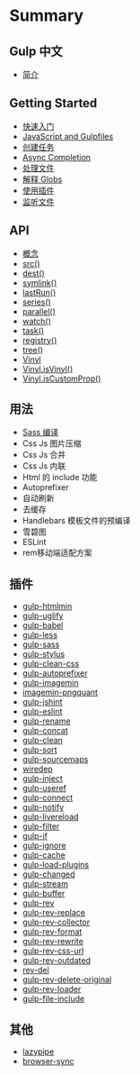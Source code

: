 # Summary

## Gulp 中文

* [简介](README.md)

## Getting Started

* [快速入门](/getting-started/1-quick-start.md)
* [JavaScript and Gulpfiles](/getting-started/2-javascript-and-gulpfiles.md)
* [创建任务](/getting-started/3-creating-tasks.md)
* [Async Completion](/getting-started/4-async-completion.md)
* [处理文件](/getting-started/5-working-with-files.md)
* [解释 Globs](/getting-started/6-explaining-globs.md)
* [使用插件](/getting-started/7-using-plugins.md)
* [监听文件](/getting-started/8-watching-files.md)

## API

* [概念](/api/concepts.md)
* [src\(\)](/api/src.md)
* [dest\(\)](/api/dest.md)
* [symlink\(\)](/api/symlink.md)
* [lastRun\(\)](/api/last-run.md)
* [series\(\)](/api/series.md)
* [parallel\(\)](/api/parallel.md)
* [watch\(\)](/api/watch.md)
* [task\(\)](/api/task.md)
* [registry\(\)](/api/registry.md)
* [tree\(\)](/api/tree.md)
* [Vinyl](/api/vinyl.md)
* [Vinyl.isVinyl\(\)](/api/vinyl-isvinyl.md)
* [Vinyl.isCustomProp\(\)](/api/vinyl-iscustomprop.md)

## 用法

* [Sass 编译](yong-fa/sass-bian-yi.md)
* Css Js 图片压缩
* Css Js 合并
* Css Js 内联
* Html 的 include 功能
* Autoprefixer
* 自动刷新
* 去缓存
* Handlebars 模板文件的预编译
* 雪碧图
* ESLint
* rem移动端适配方案

## 插件

* [gulp-htmlmin](cha-jian/gulp-htmlmin.md)
* [gulp-uglify](cha-jian/gulp-uglify.md)
* [gulp-babel](cha-jian/gulp-babel.md)
* [gulp-less](cha-jian/gulp-less.md)
* [gulp-sass](cha-jian/gulp-sass.md)
* [gulp-stylus](cha-jian/gulp-stylus.md)
* [gulp-clean-css](cha-jian/gulp-clean-css.md)
* [gulp-autoprefixer](cha-jian/gulp-autoprefixer.md)
* [gulp-imagemin](cha-jian/gulp-imagemin.md)
* [imagemin-pngquant](cha-jian/imagemin-pngquant.md)
* [gulp-jshint](cha-jian/gulp-jshint.md)
* [gulp-eslint](cha-jian/gulp-eslint.md)
* [gulp-rename](cha-jian/gulp-rename.md)
* [gulp-concat](cha-jian/gulp-concat.md)
* [gulp-clean](cha-jian/gulp-clean.md)
* [gulp-sort](cha-jian/gulp-sort.md)
* [gulp-sourcemaps](cha-jian/gulp-sourcemaps.md)
* [wiredep](cha-jian/wiredep.md)
* [gulp-inject](cha-jian/gulp-inject.md)
* [gulp-useref](cha-jian/gulp-useref.md)
* [gulp-connect](cha-jian/gulp-connect.md)
* [gulp-notify](cha-jian/gulp-notify.md)
* [gulp-livereload](cha-jian/gulp-livereload.md)
* [gulp-filter](cha-jian/gulp-filter.md)
* [gulp-if](cha-jian/gulp-if.md)
* [gulp-ignore](cha-jian/gulp-ignore.md)
* [gulp-cache](cha-jian/gulp-cache.md)
* [gulp-load-plugins](cha-jian/gulp-load-plugins.md)
* [gulp-changed ](cha-jian/gulp-unchanged.md)
* [gulp-stream](cha-jian/gulp-stream.md)
* [gulp-buffer](cha-jian/gulp-buffer.md)
* [gulp-rev](cha-jian/gulp-rev.md)
* [gulp-rev-replace](cha-jian/gulp-rev-replace.md)
* [gulp-rev-collector](cha-jian/gulp-rev-collector.md)
* [gulp-rev-format](cha-jian/gulp-rev-format.md)
* [gulp-rev-rewrite](cha-jian/gulp-rev-rewrite.md)
* [gulp-rev-css-url](cha-jian/gulp-rev-css-url.md)
* [gulp-rev-outdated](cha-jian/gulp-rev-outdated.md)
* [rev-del](cha-jian/rev-del.md)
* [gulp-rev-delete-original](cha-jian/gulp-rev-delete-original.md)
* [gulp-rev-loader](cha-jian/gulp-rev-loader.md)
* [gulp-file-include](cha-jian/gulp-file-include.md)

## 其他

* [lazypipe](cha-jian/lazypipe.md)
* [browser-sync](cha-jian/browser-sync.md)

